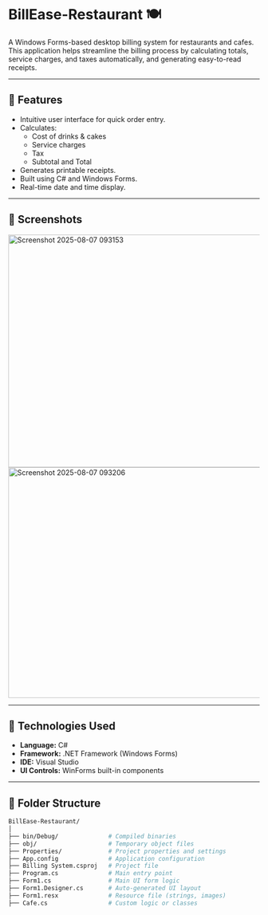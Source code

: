 # BillEase-Restaurant 🍽️

A Windows Forms-based desktop billing system for restaurants and cafes. This application helps streamline the billing process by calculating totals, service charges, and taxes automatically, and generating easy-to-read receipts.

---

## 🚀 Features

- Intuitive user interface for quick order entry.
- Calculates:
  - Cost of drinks & cakes
  - Service charges
  - Tax
  - Subtotal and Total
- Generates printable receipts.
- Built using C# and Windows Forms.
- Real-time date and time display.

---

## 📸 Screenshots
<img width="964" height="467" alt="Screenshot 2025-08-07 093153" src="https://github.com/user-attachments/assets/de6a0a6b-d239-485a-b15d-a53508af1d74" />
<img width="962" height="463" alt="Screenshot 2025-08-07 093206" src="https://github.com/user-attachments/assets/c6170b53-266f-41fa-be29-9918a663277d" />



---

## 🧰 Technologies Used

- **Language:** C#
- **Framework:** .NET Framework (Windows Forms)
- **IDE:** Visual Studio
- **UI Controls:** WinForms built-in components

---

## 📁 Folder Structure
```bash
BillEase-Restaurant/
│
├── bin/Debug/              # Compiled binaries
├── obj/                    # Temporary object files
├── Properties/             # Project properties and settings
├── App.config              # Application configuration
├── Billing System.csproj   # Project file
├── Program.cs              # Main entry point
├── Form1.cs                # Main UI form logic
├── Form1.Designer.cs       # Auto-generated UI layout
├── Form1.resx              # Resource file (strings, images)
├── Cafe.cs                 # Custom logic or classes

